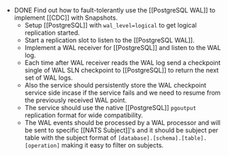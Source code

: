 - DONE Find out how to fault-tolerantly use the [[PostgreSQL WAL]] to implement [[CDC]] with Snapshots.
	- Setup [[PostgreSQL]] with `wal_level=logical` to get logical replication started.
	- Start a replication slot to listen to the [[PostgreSQL WAL]].
	- Implement a WAL receiver for [[PostgreSQL]] and listen to the WAL log.
	- Each time after WAL receiver reads the WAL log send a checkpoint single of WAL SLN checkpoint to [[PostgreSQL]] to return the next set of WAL logs.
	- Also the service should persistently store the WAL checkpoint service side incase if the service fails and we need to resume from the previously received WAL point.
	- The service should use the native [[PostgreSQL]] `pgoutput` replication format for wide compatibility.
	- The WAL events should be processed by a WAL processor and will be sent to specific [[NATS Subject]]'s and it should be subject per table with the subject format of `[database].[schema].[table].[operation]` making it easy to filter on subjects.